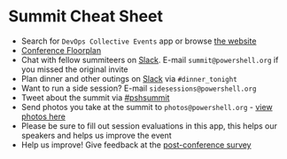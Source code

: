 # Summit Cheat Sheet

* Search for `DevOps Collective Events` app or browse [the website](https://app.socio.events/MTQyNTM%3D/overview)
* [Conference Floorplan](https://user-images.githubusercontent.com/6377597/164999267-7b43aa56-2b77-46e5-8c06-8f90833c063f.png)
* Chat with fellow summiteers on [Slack](https://devops-summit.slack.com).  E-mail `summit@powershell.org` if you missed the original invite
* Plan dinner and other outings on [Slack](https://devops-summit.slack.com) via `#dinner_tonight`
* Want to run a side session?  E-mail `sidesessions@powershell.org`
* Tweet about the summit via [#pshsummit](https://twitter.com/search?q=%23pshsummit)
* Send photos you take at the summit to `photos@powershell.org` - [view photos here](https://dropevent.com/pwshsummit2022)
* Please be sure to fill out session evaluations in this app, this helps our speakers and helps us improve the event
* Help us improve!  Give feedback at the [post-conference survey](https://survey.sogosurvey.com/r/6yoYtl)
